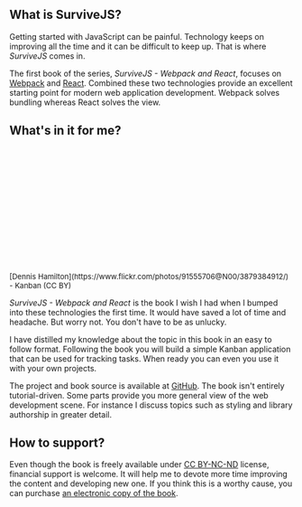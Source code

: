 ## What is SurviveJS?

Getting started with JavaScript can be painful. Technology keeps on improving all the time and it can be difficult to keep up. That is where *SurviveJS* comes in.

The first book of the series, *SurviveJS - Webpack and React*, focuses on [Webpack](https://webpack.github.io/) and [React](https://facebook.github.io/react/). Combined these two technologies provide an excellent starting point for modern web application development. Webpack solves bundling whereas React solves the view.

## What's in it for me?

<div style="margin-bottom: 1em">
    <div style="background-image: url('images/kanban_small.jpg'); height: 220px; background-position: top; background-size: cover;">
    </div>
    <span class="legend" style="font-size: small;">[Dennis Hamilton](https://www.flickr.com/photos/91555706@N00/3879384912/) - Kanban (CC BY)</span>
</div>

*SurviveJS - Webpack and React* is the book I wish I had when I bumped into these technologies the first time. It would have saved a lot of time and headache. But worry not. You don't have to be as unlucky.

I have distilled my knowledge about the topic in this book in an easy to follow format. Following the book you will build a simple Kanban application that can be used for tracking tasks. When ready you can even you use it with your own projects.

The project and book source is available at [GitHub](https://github.com/survivejs/webpack_react). The book isn't entirely tutorial-driven. Some parts provide you more general view of the web development scene. For instance I discuss topics such as styling and library authorship in greater detail.

## How to support?

Even though the book is freely available under [CC BY-NC-ND](https://creativecommons.org/licenses/by-nc-nd/4.0/) license, financial support is welcome. It will help me to devote more time improving the content and developing new one. If you think this is a worthy cause, you can purchase [an electronic copy of the book](https://leanpub.com/survivejs_webpack).
